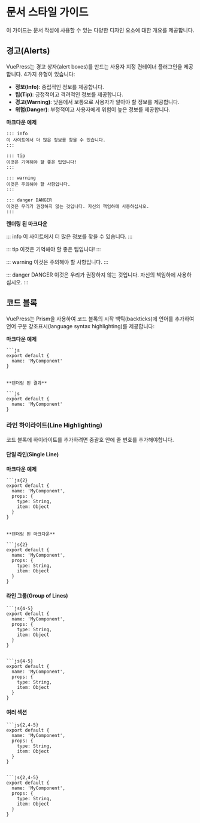 # 문서 스타일 가이드

이 가이드는 문서 작성에 사용할 수 있는 다양한 디자인 요소에 대한 개요를 제공합니다.

## 경고(Alerts)

VuePress는 경고 상자(alert boxes)를 만드는 사용자 지정 컨테이너 플러그인을 제공합니다. 4가지 유형이 있습니다:

- **정보(Info)**: 중립적인 정보를 제공합니다.
- **팁(Tip)**: 긍정적이고 격려적인 정보를 제공합니다.
- **경고(Warning)**: 낮음에서 보통으로 사용자가 알아야 할 정보를 제공합니다.
- **위험(Danger)**: 부정적이고 사용자에게 위험이 높은 정보를 제공합니다.

**마크다운 예제**

```
::: info
이 사이트에서 더 많은 정보를 찾을 수 있습니다.
:::

::: tip
이것은 기억해야 할 좋은 팁입니다!
:::

::: warning
이것은 주의해야 할 사항입니다.
:::

::: danger DANGER
이것은 우리가 권장하지 않는 것입니다. 자신의 책임하에 사용하십시오.
:::
```

**렌더링 된 마크다운**

::: info 
이 사이트에서 더 많은 정보를 찾을 수 있습니다. 
:::

::: tip 
이것은 기억해야 할 좋은 팁입니다! 
:::

::: warning 
이것은 주의해야 할 사항입니다. 
:::

::: danger DANGER 
이것은 우리가 권장하지 않는 것입니다. 자신의 책임하에 사용하십시오. 
:::

## 코드 블록

VuePress는 Prism을 사용하여 코드 블록의 시작 백틱(backticks)에 언어를 추가하여 언어 구분 강조표시(language syntax highlighting)를 제공합니다:

**마크다운 예제**

```
```js
export default {
  name: 'MyComponent'
}
```
```

**렌더링 된 결과**

```js
export default {
  name: 'MyComponent'
}
```

### 라인 하이라이트(Line Highlighting)

코드 블록에 하이라이트를 추가하려면 중괄호 안에 줄 번호를 추가해야합니다.

#### 단일 라인(Single Line)

**마크다운 예제**

```
```js{2}
export default {
  name: 'MyComponent',
  props: {
    type: String,
    item: Object
  }
}
```
```

**렌더링 된 마크다운**

```js{2}
export default {
  name: 'MyComponent',
  props: {
    type: String,
    item: Object
  }
}
```

#### 라인 그룹(Group of Lines)

```
```js{4-5}
export default {
  name: 'MyComponent',
  props: {
    type: String,
    item: Object
  }
}
```
```

```js{4-5}
export default {
  name: 'MyComponent',
  props: {
    type: String,
    item: Object
  }
}
```

#### 여러 섹션

```
```js{2,4-5}
export default {
  name: 'MyComponent',
  props: {
    type: String,
    item: Object
  }
}
```
```

```js{2,4-5}
export default {
  name: 'MyComponent',
  props: {
    type: String,
    item: Object
  }
}
```
